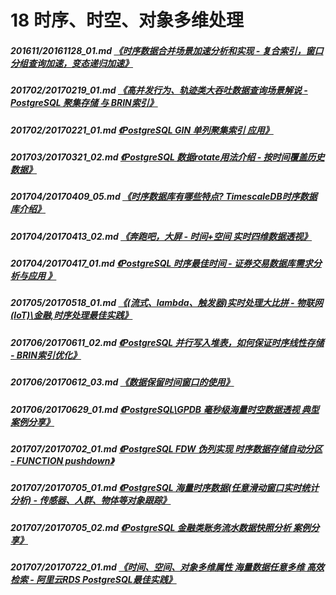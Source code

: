 # 18 时序、时空、对象多维处理
##### 201611/20161128_01.md   [《时序数据合并场景加速分析和实现 - 复合索引，窗口分组查询加速，变态递归加速》](../201611/20161128_01.md)  
##### 201702/20170219_01.md   [《高并发行为、轨迹类大吞吐数据查询场景解说 - PostgreSQL 聚集存储 与 BRIN索引》](../201702/20170219_01.md)
##### 201702/20170221_01.md   [《PostgreSQL GIN 单列聚集索引 应用》](../201702/20170221_01.md)  
##### 201703/20170321_02.md   [《PostgreSQL 数据rotate用法介绍 - 按时间覆盖历史数据》](../201703/20170321_02.md)  
##### 201704/20170409_05.md   [《时序数据库有哪些特点? TimescaleDB时序数据库介绍》](../201704/20170409_05.md)  
##### 201704/20170413_02.md   [《奔跑吧，大屏 - 时间+空间 实时四维数据透视》](../201704/20170413_02.md)  
##### 201704/20170417_01.md   [《PostgreSQL 时序最佳时间 - 证券交易数据库需求分析与应用 》](../201704/20170417_01.md)  
##### 201705/20170518_01.md   [《(流式、lambda、触发器)实时处理大比拼 - 物联网(IoT)\金融,时序处理最佳实践》](../201705/20170518_01.md)  
##### 201706/20170611_02.md   [《PostgreSQL 并行写入堆表，如何保证时序线性存储 - BRIN索引优化》](../201706/20170611_02.md)  
##### 201706/20170612_03.md   [《数据保留时间窗口的使用》](../201706/20170612_03.md)  
##### 201706/20170629_01.md   [《PostgreSQL\GPDB 毫秒级海量时空数据透视 典型案例分享》](../201706/20170629_01.md)  
##### 201707/20170702_01.md   [《PostgreSQL FDW 伪列实现 时序数据存储自动分区 - FUNCTION pushdown》](../201707/20170702_01.md)  
##### 201707/20170705_01.md   [《PostgreSQL 海量时序数据(任意滑动窗口实时统计分析) - 传感器、人群、物体等对象跟踪》](../201707/20170705_01.md)  
##### 201707/20170705_02.md   [《PostgreSQL 金融类账务流水数据快照分析 案例分享》](../201707/20170705_02.md)  
##### 201707/20170722_01.md   [《时间、空间、对象多维属性 海量数据任意多维 高效检索 - 阿里云RDS PostgreSQL最佳实践》](../201707/20170722_01.md)  
